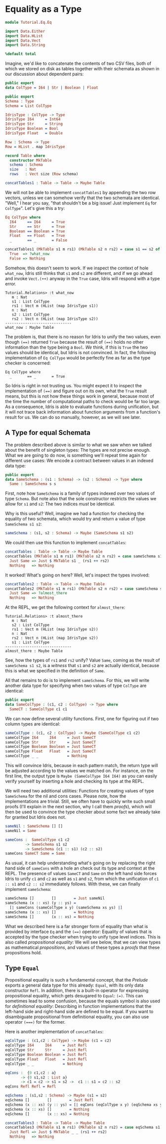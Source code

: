 # Equality as a Type

```idris
module Tutorial.Eq.Eq

import Data.Either
import Data.HList
import Data.Vect
import Data.String

%default total
```

Imagine, we'd like to concatenate the contents of two CSV files, both of which we stored on disk as tables together with their schemata as shown in our discussion about dependent pairs:

```idris
public export
data ColType = I64 | Str | Boolean | Float

public export
Schema : Type
Schema = List ColType

IdrisType : ColType -> Type
IdrisType I64     = Int64
IdrisType Str     = String
IdrisType Boolean = Bool
IdrisType Float   = Double

Row : Schema -> Type
Row = HList . map IdrisType

record Table where
  constructor MkTable
  schema : Schema
  size   : Nat
  rows   : Vect size (Row schema)

concatTables1 : Table -> Table -> Maybe Table
```

We will not be able to implement `concatTables1` by appending the two row vectors, unless we can somehow verify that the two schemata are identical. "Well," I hear you say, "that shouldn't be a big issue! Just implement `Eq` for `ColType`". Let's give this a try:

```idris
Eq ColType where
  I64     == I64     = True
  Str     == Str     = True
  Boolean == Boolean = True
  Float   == Float   = True
  _       == _       = False

concatTables1 (MkTable s1 m rs1) (MkTable s2 n rs2) = case s1 == s2 of
  True  => ?what_now
  False => Nothing
```

Somehow, this doesn't seem to work. If we inspect the context of hole `what_now`, Idris still thinks that `s1` and `s2` are different, and if we go ahead and invoke `Vect.(++)` anyway in the `True` case, Idris will respond with a type error.

```repl
Tutorial.Relations> :t what_now
   m : Nat
   s1 : List ColType
   rs1 : Vect m (HList (map IdrisType s1))
   n : Nat
   s2 : List ColType
   rs2 : Vect n (HList (map IdrisType s2))
------------------------------
what_now : Maybe Table
```

The problem is, that there is no reason for Idris to unify the two values, even though `(==)` returned `True` because the result of `(==)` holds no other information than the type being a `Bool`. *We* think, if this is `True` the two values should be identical, but Idris is not convinced. In fact, the following implementation of `Eq ColType` would be perfectly fine as far as the type checker is concerned:

```repl
Eq ColType where
  _       == _       = True
```

So Idris is right in not trusting us. You might expect it to inspect the implementation of `(==)` and figure out on its own, what the `True` result means, but this is not how these things work in general, because most of the time the number of computational paths to check would be far too large. As a consequence, Idris is able to evaluate functions during unification, but it will not trace back information about function arguments from a function's result for us. We can do so manually, however, as we will see later.

## A Type for equal Schemata

The problem described above is similar to what we saw when we talked about the benefit of singleton types: The types are not precise enough. What we are going to do now, is something we'll repeat time again for different use cases: We encode a contract between values in an indexed data type:

```idris
public export
data SameSchema : (s1 : Schema) -> (s2 : Schema) -> Type where
  Same : SameSchema s s
```

First, note how `SameSchema` is a family of types indexed over two values of type `Schema`. But note also that the sole constructor restricts the values we allow for `s1` and `s2`: The two indices *must* be identical.

Why is this useful? Well, imagine we had a function for checking the equality of two schemata, which would try and return a value of type `SameSchema s1 s2`:

```idris
sameSchema : (s1, s2 : Schema) -> Maybe (SameSchema s1 s2)
```

We could then use this function to implement `concatTables`:

```idris
concatTables : Table -> Table -> Maybe Table
concatTables (MkTable s1 m rs1) (MkTable s2 n rs2) = case sameSchema s1 s2 of
  Just Same => Just $ MkTable s1 _ (rs1 ++ rs2)
  Nothing   => Nothing
```

It worked! What's going on here? Well, let's inspect the types involved:

```idris
concatTables2 : Table -> Table -> Maybe Table
concatTables2 (MkTable s1 m rs1) (MkTable s2 n rs2) = case sameSchema s1 s2 of
  Just Same => ?almost_there
  Nothing   => Nothing
```

At the REPL, we get the following context for `almost_there`:

```repl
Tutorial.Relations> :t almost_there
   m : Nat
   s2 : List ColType
   rs1 : Vect m (HList (map IdrisType s2))
   n : Nat
   rs2 : Vect n (HList (map IdrisType s2))
   s1 : List ColType
------------------------------
almost_there : Maybe Table
```

See, how the types of `rs1` and `rs2` unify? Value `Same`, coming as the result of `sameSchema s1 s2`, is a *witness* that `s1` and `s2` are actually identical, because this is what we specified in the definition of `Same`.

All that remains to do is to implement `sameSchema`. For this, we will write another data type for specifying when two values of type `ColType` are identical:

```idris
public export
data SameColType : (c1, c2 : ColType) -> Type where
  SameCT : SameColType c1 c1
```

We can now define several utility functions. First, one for figuring out if two column types are identical:

```idris
sameColType : (c1, c2 : ColType) -> Maybe (SameColType c1 c2)
sameColType I64     I64     = Just SameCT
sameColType Str     Str     = Just SameCT
sameColType Boolean Boolean = Just SameCT
sameColType Float   Float   = Just SameCT
sameColType _ _             = Nothing
```

This will convince Idris, because in each pattern match, the return type will be adjusted according to the values we matched on. For instance, on the first line, the output type is `Maybe (SameColType I64 I64)` as you can easily verify yourself by inserting a hole and checking its type at the REPL.

We will need two additional utilities: Functions for creating values of type `SameSchema` for the nil and cons cases. Please note, how the implementations are trivial. Still, we often have to quickly write such small proofs (I'll explain in the next section, why I call them *proofs*), which will then be used to convince the type checker about some fact we already take for granted but Idris does not.

```idris
sameNil : SameSchema [] []
sameNil = Same

sameCons :  SameColType c1 c2
         -> SameSchema s1 s2
         -> SameSchema (c1 :: s1) (c2 :: s2)
sameCons SameCT Same = Same
```

As usual, it can help understanding what's going on by replacing the right hand side of `sameCons` with a hole an check out its type and context at the REPL. The presence of values `SameCT` and `Same` on the left hand side forces Idris to unify `c1` and `c2` as well as `s1` and `s2`, from which the unification of `c1 :: s1` and `c2 :: s2` immediately follows. With these, we can finally implement `sameSchema`:

```idris
sameSchema []        []        = Just sameNil
sameSchema (x :: xs) (y :: ys) =
  [| sameCons (sameColType x y) (sameSchema xs ys) |]
sameSchema (x :: xs) []        = Nothing
sameSchema []        (x :: xs) = Nothing
```

What we described here is a far stronger form of equality than what is provided by interface `Eq` and the `(==)` operator: Equality of values that is accepted by the type checker when trying to unify type level indices. This is also called *propositional equality*: We will see below, that we can view types as mathematical *propositions*, and values of these types a *proofs* that these propositions hold.

## Type `Equal`

Propositional equality is such a fundamental concept, that the *Prelude* exports a general data type for this already: `Equal`, with its only data constructor `Refl`. In addition, there is a built-in operator for expressing propositional equality, which gets desugared to `Equal`: `(=)`. This can sometimes lead to some confusion, because the equals symbol is also used for *definitional equality*: Describing in function implementations that the left-hand side and right-hand side are defined to be equal. If you want to disambiguate propositional from definitional equality, you can also use operator `(===)` for the former.

Here is another implementation of `concatTables`:

```idris
eqColType : (c1,c2 : ColType) -> Maybe (c1 = c2)
eqColType I64     I64     = Just Refl
eqColType Str     Str     = Just Refl
eqColType Boolean Boolean = Just Refl
eqColType Float   Float   = Just Refl
eqColType _ _             = Nothing

eqCons :  {0 c1,c2 : a}
       -> {0 s1,s2 : List a}
       -> c1 = c2 -> s1 = s2 ->  c1 :: s1 = c2 :: s2
eqCons Refl Refl = Refl

eqSchema : (s1,s2 : Schema) -> Maybe (s1 = s2)
eqSchema []        []        = Just Refl
eqSchema (x :: xs) (y :: ys) = [| eqCons (eqColType x y) (eqSchema xs ys) |]
eqSchema (x :: xs) []        = Nothing
eqSchema []        (x :: xs) = Nothing

concatTables3 : Table -> Table -> Maybe Table
concatTables3 (MkTable s1 m rs1) (MkTable s2 n rs2) = case eqSchema s1 s2 of
  Just Refl => Just $ MkTable _ _ (rs1 ++ rs2)
  Nothing   => Nothing
```

<!-- vi: filetype=idris2:syntax=markdown
-->
